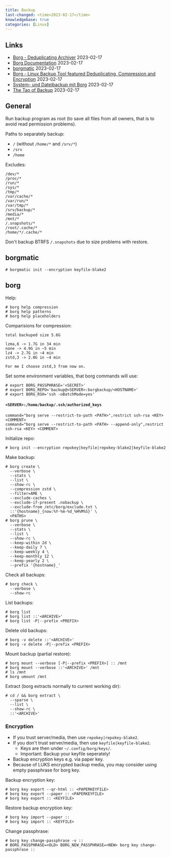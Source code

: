```yaml
---
title: Backup
last-changed: <time>2023-02-17</time>
knowledgebase: true
categories: [Linux]
---
```

## Links

* [Borg - Deduplicating Archiver](https://www.borgbackup.org) <time>2023-02-17</time>
* [Borg Documentation](https://borgbackup.readthedocs.io) <time>2023-02-17</time>
* [borgmatic](https://torsion.org/borgmatic) <time>2023-02-17</time>
* [Borg - Linux Backup Tool featured Deduplicating, Compression and Encryption](https://linoxide.com/linux-how-to/borg-backup-linux-tool) <time>2023-02-17</time>
* [System- und Dateibackup mit Borg](https://www.pro-linux.de/artikel/2/1918/system-und-dateibackup-mit-borg.html) <time>2023-02-17</time>
* [The Tao of Backup](http://www.taobackup.com) <time>2023-02-17</time>

## General

Run backup program as root (to save all files from all owners, that is to avoid
read permission problems).

Paths to separately backup:

* `/` (without `/home/*` and `/srv/*`)
* `/srv`
* `/home`

Excludes:

```text
/dev/*
/proc/*
/run/*
/sys/*
/tmp/*
/var/cache/*
/var/run/*
/var/tmp/*
/srv/backup/*
/media/*
/mnt/*
/.snapshots/*
/root/.cache/*
/home/*/.cache/*
```

Don't backup BTRFS `/.snapshots` due to size problems with restore.

## borgmatic

```console
# borgmatic init --encryption keyfile-blake2
```

## borg

Help:

```console
# borg help compression
# borg help patterns
# borg help placeholders
```

Comparisions for compression:

```text
total backuped size 5.6G

lzma,6 -> 1.7G in 34 min
none -> 4.9G in ~5 min
lz4 -> 2.7G in ~4 min
zstd,3 -> 2.0G in ~4 min

For me I choose zstd,3 from now on.
```

Set some environment variables, that borg commands will use:

```console
# export BORG_PASSPHRASE='<SECRET>'
# export BORG_REPO='backup@<SERVER>:borgbackup/<HOSTNAME>'
# export BORG_RSH='ssh -oBatchMode=yes'
```

#### `<SERVER>:/home/backup/.ssh/authorized_keys`

```text
command="borg serve --restrict-to-path <PATH>",restrict ssh-rsa <KEY> <COMMENT>
command="borg serve --restrict-to-path <PATH> --append-only",restrict ssh-rsa <KEY> <COMMENT>
```

Initialize repo:

```console
# borg init --encryption repokey|keyfile|repokey-blake2|keyfile-blake2
```

Make backup:

```console
# borg create \
  --verbose \
  --stats \
  --list \
  --show-rc \
  --compression zstd \
  --filter=AME \
  --exclude-caches \
  --exclude-if-present .nobackup \
  --exclude-from /etc/borg/exclude.txt \
  ::'{hostname}_{now:%Y-%m-%d_%H%M%S}' \
  <PATHS>
# borg prune \
  --verbose \
  --stats \
  --list \
  --show-rc \
  --keep-within 2d \
  --keep-daily 7 \
  --keep-weekly 4 \
  --keep-monthly 12 \
  --keep-yearly 2 \
  --prefix '{hostname}_'
```

Check all backups:

```console
# borg check \
  --verbose \
  --show-rc
```

List backups:

```console
# borg list
# borg list ::'<ARCHIVE>'
# borg list -P|--prefix <PREFIX>
```

Delete old backups:

```console
# borg -v delete ::'<ARCHIVE>'
# borg -v delete -P|--prefix <PREFIX>
```

Mount backup (partial restore):

```console
# borg mount --verbose [-P|--prefix <PREFIX>] :: /mnt
# borg mount --verbose ::'<ARCHIVE>' /mnt
# ls /mnt
# borg umount /mnt
```

Extract (borg extracts normally to current working dir):

```console
# cd / && borg extract \
  --sparse \
  --list \
  --show-rc \
  ::'<ARCHIVE>'
```

### Encryption

* If you trust server/media, then use `repokey|repokey-blake2`.
* If you don't trust server/media, then use `keyfile|keyfile-blake2`.
  - Keys are then under `~/.config/borg/keys/`.
  - Important: Backup your keyfile seperately!
* Backup encryption keys e.g. via paper key.
* Because of LUKS encrypted backup media, you may consider using empty
  passphrase for borg key.

Backup encryption key:

```console
# borg key export --qr-html :: <PAPERKEYFILE>
# borg key export --paper :: <PAPERKEYFILE>
# borg key export :: <KEYFILE>
```

Restore backup encryption key:

```console
# borg key import --paper ::
# borg key import :: <KEYFILE>
```

Change passphrase:

```console
# borg key change-passphrase -v ::
# BORG_PASSPHRASE=<OLD> BORG_NEW_PASSPHRASE=<NEW> borg key change-passphrase ::
```
